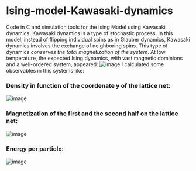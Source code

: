 # Ising-model-Kawasaki-dynamics
Code in C and simulation tools for the Ising Model using Kawasaki dynamics. 
Kawasaki dynamics is a type of stochastic process. In this model, instead of flipping individual spins as in Glauber dynamics, Kawasaki dynamics involves the exchange of neighboring spins. This type of dynamics *conserves the total magnetization of the system*.
At low temperature, the expected Ising dynamics, with vast magnetic dominions and a well-ordered system, appeared:
![image](https://github.com/user-attachments/assets/749dc000-6912-4812-9e68-fbe5595cd8ec)
I calculated some observables in this systems like:
### Density in function of the coordenate y of the lattice net:
![image](https://github.com/user-attachments/assets/32645096-3472-44b7-ba0a-e3083cc04a6f)
### Magnetization of the first and the second half on the lattice net:
![image](https://github.com/user-attachments/assets/e0e573d4-a9a1-4a61-887f-c75aa4dea1c8)
### Energy per particle:
![image](https://github.com/user-attachments/assets/8bda7e27-9a6a-4231-854f-94fd35d0a0a9)

